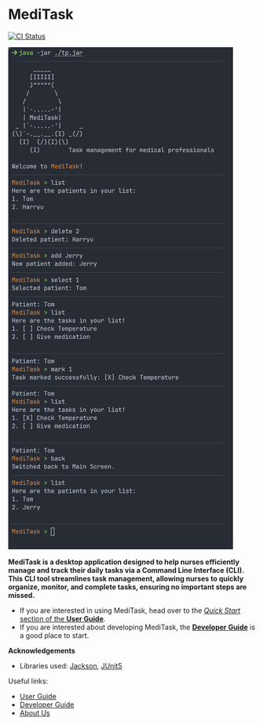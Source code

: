 <!-- ---
title: MediTask
# nav_order: 1
--- -->

# MediTask

[![CI Status](https://github.com/se-edu/addressbook-level3/workflows/Java%20CI/badge.svg)](https://github.com/AY2425S1-CS2113-T11-1/tp/actions)
<!-- [![codecov](https://codecov.io/gh/se-edu/addressbook-level3/branch/master/graph/badge.svg)](https://codecov.io/gh/) -->

![UI Preview](https://github.com/AY2425S1-CS2113-T11-1/tp/raw/master/docs/images/cli_preview.png)

**MediTask is a desktop application designed to help nurses efficiently manage and track their daily tasks via a Command Line Interface (CLI). This CLI tool streamlines task management, allowing nurses to quickly organize, monitor, and complete tasks, ensuring no important steps are missed.**

* If you are interested in using MediTask, head over to the [_Quick Start_ section of the **User Guide**]().
* If you are interested about developing MediTask, the [**Developer Guide**]() is a good place to start.

**Acknowledgements**

* Libraries used: [Jackson](https://github.com/FasterXML/jackson), [JUnit5](https://github.com/junit-team/junit5)

Useful links:
* [User Guide](UserGuide.md)
* [Developer Guide](DeveloperGuide.md)
* [About Us](AboutUs.md)

